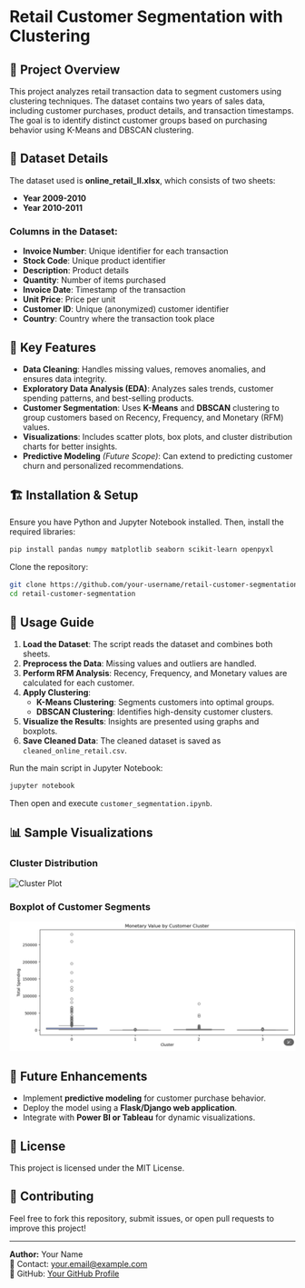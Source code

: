 # Retail Customer Segmentation with Clustering

## 📌 Project Overview
This project analyzes retail transaction data to segment customers using clustering techniques. The dataset contains two years of sales data, including customer purchases, product details, and transaction timestamps. The goal is to identify distinct customer groups based on purchasing behavior using K-Means and DBSCAN clustering.

## 📂 Dataset Details
The dataset used is **online_retail_II.xlsx**, which consists of two sheets:
- **Year 2009-2010**
- **Year 2010-2011**

### **Columns in the Dataset:**
- **Invoice Number**: Unique identifier for each transaction
- **Stock Code**: Unique product identifier
- **Description**: Product details
- **Quantity**: Number of items purchased
- **Invoice Date**: Timestamp of the transaction
- **Unit Price**: Price per unit
- **Customer ID**: Unique (anonymized) customer identifier
- **Country**: Country where the transaction took place

## 🚀 Key Features
- **Data Cleaning**: Handles missing values, removes anomalies, and ensures data integrity.
- **Exploratory Data Analysis (EDA)**: Analyzes sales trends, customer spending patterns, and best-selling products.
- **Customer Segmentation**: Uses **K-Means** and **DBSCAN** clustering to group customers based on Recency, Frequency, and Monetary (RFM) values.
- **Visualizations**: Includes scatter plots, box plots, and cluster distribution charts for better insights.
- **Predictive Modeling** *(Future Scope)*: Can extend to predicting customer churn and personalized recommendations.

## 🏗️ Installation & Setup
Ensure you have Python and Jupyter Notebook installed. Then, install the required libraries:

```sh
pip install pandas numpy matplotlib seaborn scikit-learn openpyxl
```

Clone the repository:
```sh
git clone https://github.com/your-username/retail-customer-segmentation.git
cd retail-customer-segmentation
```

## 📜 Usage Guide
1. **Load the Dataset**: The script reads the dataset and combines both sheets.
2. **Preprocess the Data**: Missing values and outliers are handled.
3. **Perform RFM Analysis**: Recency, Frequency, and Monetary values are calculated for each customer.
4. **Apply Clustering**:
   - **K-Means Clustering**: Segments customers into optimal groups.
   - **DBSCAN Clustering**: Identifies high-density customer clusters.
5. **Visualize the Results**: Insights are presented using graphs and boxplots.
6. **Save Cleaned Data**: The cleaned dataset is saved as `cleaned_online_retail.csv`.

Run the main script in Jupyter Notebook:
```sh
jupyter notebook
```
Then open and execute `customer_segmentation.ipynb`.

## 📊 Sample Visualizations
### **Cluster Distribution**
![Cluster Plot](cluster_plot.png)

### **Boxplot of Customer Segments**
![Boxplot](boxplot.png)

## 🤖 Future Enhancements
- Implement **predictive modeling** for customer purchase behavior.
- Deploy the model using a **Flask/Django web application**.
- Integrate with **Power BI or Tableau** for dynamic visualizations.

## 📜 License
This project is licensed under the MIT License.

## 🤝 Contributing
Feel free to fork this repository, submit issues, or open pull requests to improve this project!

---
**Author:** Your Name  
📧 Contact: your.email@example.com  
🔗 GitHub: [Your GitHub Profile](https://github.com/your-username)

